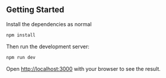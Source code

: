 ## Getting Started

Install the dependencies as normal

```bash
npm install
```

Then run the development server:

```bash
npm run dev
```

Open [http://localhost:3000](http://localhost:3000) with your browser to see the result.